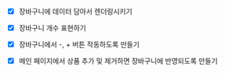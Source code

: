 - [x] 장바구니에 데이터 담아서 렌더링시키기
- [x] 장바구니 개수 표현하기
- [x] 장바구니에서 -, + 버튼 작동하도록 만들기
- [x] 메인 페이지에서 상품 추가 및 제거하면 장바구니에 반영되도록 만들기


